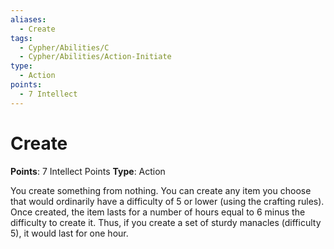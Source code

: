 ```yaml
---
aliases:
  - Create
tags:
  - Cypher/Abilities/C
  - Cypher/Abilities/Action-Initiate
type:
  - Action
points:
  - 7 Intellect
---
```


# Create

**Points**: 7 Intellect Points
**Type**: Action

You create something from nothing. You can create any item you choose that would ordinarily have a difficulty of 5 or lower (using the crafting rules). Once created, the item lasts for a number of hours equal to 6 minus the difficulty to create it. Thus, if you create a set of sturdy manacles (difficulty 5), it would last for one hour.
